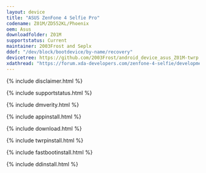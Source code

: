 ```yaml
---
layout: device
title: "ASUS ZenFone 4 Selfie Pro"
codename: Z01M/ZD552KL/Phoenix
oem: Asus
downloadfolder: Z01M
supportstatus: Current
maintainer: 2003Frost and Seplx
ddof: "/dev/block/bootdevice/by-name/recovery"
devicetree: https://github.com/2003Frost/android_device_asus_Z01M-twrp
xdathread: "https://forum.xda-developers.com/zenfone-4-selfie/development/recovery-twrp-3-4-0-0-zenfone-4-selfie-t4129731"
---
```


{% include disclaimer.html %}

{% include supportstatus.html %}

{% include dmverity.html %}

{% include appinstall.html %}

{% include download.html %}

{% include twrpinstall.html %}

{% include fastbootinstall.html %}

{% include ddinstall.html %}
